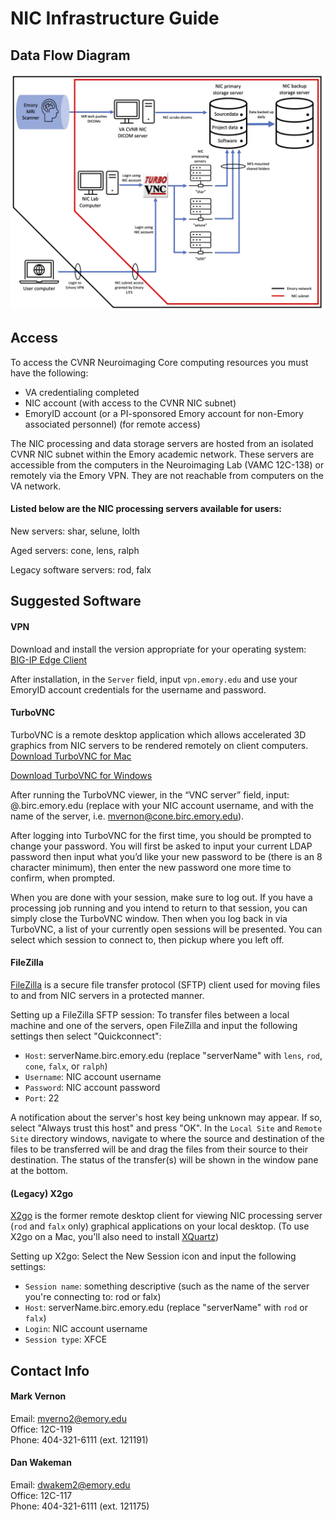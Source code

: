 # NIC Infrastructure Guide

## Data Flow Diagram
![infr_diagram](https://github.com/CVNR/nic_intro/blob/23e4502fc4c2f0f27b9a7335ad1f2939589ec0ec/docs/images/NIC_dataFlow_20240112.jpg)

## Access
To access the CVNR Neuroimaging Core computing resources you must have the following:
* VA credentialing completed
* NIC account (with access to the CVNR NIC subnet)
* EmoryID account (or a PI-sponsored Emory account for non-Emory associated personnel) (for remote access)

The NIC processing and data storage servers are hosted from an isolated CVNR NIC subnet within the Emory academic network.  These servers are accessible from the computers in the Neuroimaging Lab (VAMC 12C-138) or remotely via the Emory VPN.  They are not reachable from computers on the VA network.  

#### Listed below are the NIC processing servers available for users:

New servers:  shar, selune, lolth

Aged servers:  cone, lens, ralph

Legacy software servers:  rod, falx 

## Suggested Software
#### VPN
Download and install the version appropriate for your operating system: \
[BIG-IP Edge Client](https://it.emory.edu/vpntools/)

After installation, in the `Server` field, input `vpn.emory.edu` and use your EmoryID account credentials for the username and password.

#### TurboVNC
TurboVNC is a remote desktop application which allows accelerated 3D graphics from NIC servers to be rendered remotely on client computers.
[Download TurboVNC for Mac](https://sourceforge.net/projects/turbovnc/files/3.0.1/TurboVNC-3.0.1-x86_64.dmg/download)

[Download TurboVNC for Windows](https://sourceforge.net/projects/turbovnc/files/3.0.1/TurboVNC-3.0.1-x64.exe/download)

After running the TurboVNC viewer, in the “VNC server” field, input:  <userName>@<serverName>.birc.emory.edu  (replace <username> with your NIC account username, and <serverName> with the name of the server, i.e. mvernon@cone.birc.emory.edu).
 
After logging into TurboVNC for the first time, you should be prompted to change your password.  You will first be asked to input your current LDAP password then input what you’d like your new password to be (there is an 8 character minimum), then enter the new password one more time to confirm, when prompted.
 
When you are done with your session, make sure to log out.  If you have a processing job running and you intend to return to that session, you can simply close the TurboVNC window.  Then when you log back in via TurboVNC, a list of your currently open sessions will be presented.  You can select which session to connect to, then pickup where you left off.

#### FileZilla
[FileZilla](https://filezilla-project.org/download.php?type=client) is a secure file transfer protocol (SFTP) client used for moving files to and from NIC servers in a protected manner.

Setting up a FileZilla SFTP session:
To transfer files between a local machine and one of the servers, open FileZilla and input the following settings then select "Quickconnect":
* `Host`:  serverName.birc.emory.edu (replace "serverName" with `lens`, `rod`, `cone`, `falx`, or `ralph`)
* `Username`:  NIC account username
* `Password`:  NIC account password
* `Port`:  22

A notification about the server's host key being unknown may appear.  If so, select "Always trust this host" and press "OK".  In the `Local Site` and `Remote Site` directory windows, navigate to where the source and destination of the files to be transferred will be and drag the files from their source to their destination.  The status of the transfer(s) will be shown in the window pane at the bottom.

#### (Legacy) X2go
[X2go](https://wiki.x2go.org/doku.php/doc:newtox2go) is the former remote desktop client for viewing NIC processing server (`rod` and `falx` only) graphical applications on your local desktop.  (To use X2go on a Mac, you'll also need to install [XQuartz](https://www.xquartz.org/))

Setting up X2go:
Select the New Session icon and input the following settings:
* `Session name`:  something descriptive (such as the name of the server you're connecting to: rod or falx)
* `Host`:  serverName.birc.emory.edu (replace "serverName" with `rod` or `falx`)
* `Login`:  NIC account username
* `Session type`:  XFCE

## Contact Info
#### Mark Vernon
Email:  mverno2@emory.edu \
Office:  12C-119 \
Phone:  404-321-6111 (ext. 121191)

#### Dan Wakeman
Email:  dwakem2@emory.edu \
Office:  12C-117 \
Phone:  404-321-6111 (ext. 121175)

